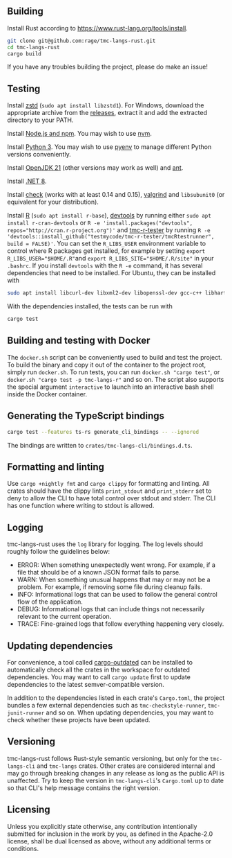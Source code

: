 ## Building

Install Rust according to https://www.rust-lang.org/tools/install.

```bash
git clone git@github.com:rage/tmc-langs-rust.git
cd tmc-langs-rust
cargo build
```

If you have any troubles building the project, please do make an issue!

## Testing

Install [zstd](https://github.com/facebook/zstd) (`sudo apt install libzstd1`). For Windows, download the appropriate archive from the [releases](https://github.com/facebook/zstd/releases), extract it and add the extracted directory to your PATH.

Install [Node.js and npm](https://docs.npmjs.com/downloading-and-installing-node-js-and-npm). You may wish to use [nvm](https://github.com/nvm-sh/nvm).

Install [Python 3](https://www.python.org/downloads/). You may wish to use [pyenv](https://github.com/pyenv/pyenv/) to manage different Python versions conveniently.

Install [OpenJDK 21](https://adoptium.net/temurin/releases/?arch=any&os=any&version=21) (other versions may work as well) and [ant](https://ant.apache.org/).

Install [.NET 8](https://dotnet.microsoft.com/download).

Install [check](https://libcheck.github.io/check/) (works with at least 0.14 and 0.15), [valgrind](https://valgrind.org/) and `libsubunit0` (or equivalent for your distribution).

Install [R](https://www.r-project.org/) (`sudo apt install r-base`), [devtools](https://devtools.r-lib.org/) by running either `sudo apt install r-cran-devtools` or `R -e 'install.packages("devtools", repos="http://cran.r-project.org")'` and [tmc-r-tester](https://github.com/testmycode/tmc-rstudio) by running `R -e 'devtools::install_github("testmycode/tmc-r-tester/tmcRtestrunner", build = FALSE)'`. You can set the `R_LIBS_USER` environment variable to control where R packages get installed, for example by setting `export R_LIBS_USER="$HOME/.R"`and `export R_LIBS_SITE="$HOME/.R/site"` in your `.bashrc`. If you install `devtools` with the `R -e` command, it has several dependencies that need to be installed. For Ubuntu, they can be installed with

```bash
sudo apt install libcurl-dev libxml2-dev libopenssl-dev gcc-c++ libharfbuzz-dev libfribidi-dev libfreetype6-dev libpng-dev libtiff5-dev libjpeg-dev
```

With the dependencies installed, the tests can be run with

```bash
cargo test
```

## Building and testing with Docker

The `docker.sh` script can be conveniently used to build and test the project. To build the binary and copy it out of the container to the project root, simply run `docker.sh`. To run tests, you can run `docker.sh "cargo test"`, or `docker.sh "cargo test -p tmc-langs-r"` and so on. The script also supports the special argument `interactive` to launch into an interactive bash shell inside the Docker container.

## Generating the TypeScript bindings

```bash
cargo test --features ts-rs generate_cli_bindings -- --ignored
```

The bindings are written to `crates/tmc-langs-cli/bindings.d.ts`.

## Formatting and linting

Use `cargo +nightly fmt` and `cargo clippy` for formatting and linting. All crates should have the clippy lints `print_stdout` and `print_stderr` set to deny to allow the CLI to have total control over stdout and stderr. The CLI has one function where writing to stdout is allowed.

## Logging

tmc-langs-rust uses the `log` library for logging. The log levels should roughly follow the guidelines below:

- ERROR: When something unexpectedly went wrong. For example, if a file that should be of a known JSON format fails to parse.
- WARN: When something unusual happens that may or may not be a problem. For example, if removing some file during cleanup fails.
- INFO: Informational logs that can be used to follow the general control flow of the application.
- DEBUG: Informational logs that can include things not necessarily relevant to the current operation.
- TRACE: Fine-grained logs that follow everything happening very closely.

## Updating dependencies

For convenience, a tool called [cargo-outdated](https://crates.io/crates/cargo-outdated) can be installed to automatically check all the crates in the workspace for outdated dependencies. You may want to call `cargo update` first to update dependencies to the latest semver-compatible version.

In addition to the dependencies listed in each crate's `Cargo.toml`, the project bundles a few external dependencies such as `tmc-checkstyle-runner`, `tmc-junit-runner` and so on. When updating dependencies, you may want to check whether these projects have been updated.

## Versioning

tmc-langs-rust follows Rust-style semantic versioning, but only for the `tmc-langs-cli` and `tmc-langs` crates. Other crates are considered internal and may go through breaking changes in any release as long as the public API is unaffected. Try to keep the version in `tmc-langs-cli`'s `Cargo.toml` up to date so that CLI's help message contains the right version.

## Licensing

Unless you explicitly state otherwise, any contribution intentionally submitted for inclusion in the work by you, as defined in the Apache-2.0 license, shall be dual licensed as above, without any additional terms or conditions.
